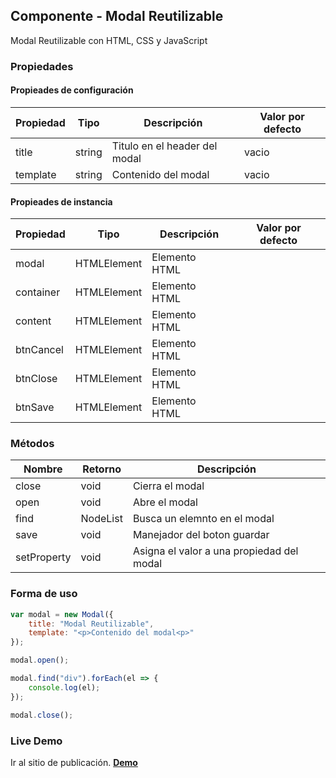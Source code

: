 ## Componente - Modal Reutilizable

Modal Reutilizable con HTML, CSS y JavaScript

### Propiedades


#### Propieades de configuración

| Propiedad   | Tipo         | Descripción                   | Valor por defecto |
|-------------|--------------|-------------------------------|-------------------|
| title       | string       | Titulo en el header del modal | vacio             |
| template    | string       | Contenido del modal           | vacio             |


#### Propieades de instancia

| Propiedad   | Tipo         | Descripción                   | Valor por defecto |
|-------------|--------------|-------------------------------|-------------------|
| modal       | HTMLElement  | Elemento HTML                 |                   |
| container   | HTMLElement  | Elemento HTML                 |                   |
| content     | HTMLElement  | Elemento HTML                 |                   |
| btnCancel   | HTMLElement  | Elemento HTML                 |                   |
| btnClose    | HTMLElement  | Elemento HTML                 |                   |
| btnSave     | HTMLElement  | Elemento HTML                 |                   |

### Métodos

| Nombre      | Retorno      | Descripción                                | 
|-------------|--------------|--------------------------------------------|
| close       | void         | Cierra el modal                            |
| open        | void         | Abre el modal                              |
| find        | NodeList     | Busca un elemnto en el modal               |
| save        | void         | Manejador del boton guardar                |
| setProperty | void         | Asigna el valor a una propiedad del modal  |

### Forma de uso

``` javascript 
var modal = new Modal({
    title: "Modal Reutilizable",
    template: "<p>Contenido del modal<p>"
});

modal.open();

modal.find("div").forEach(el => {
    console.log(el);
});

modal.close();
```

### Live Demo

Ir al sitio de publicación. __[Demo](https://yrrodriguezb.github.io/modal-vanilla-js/)__

